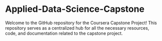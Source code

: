 # Applied-Data-Science-Capstone
Welcome to the GitHub repository for the Coursera Capstone Project! This repository serves as a centralized hub for all the necessary resources, code, and documentation related to the capstone project.
